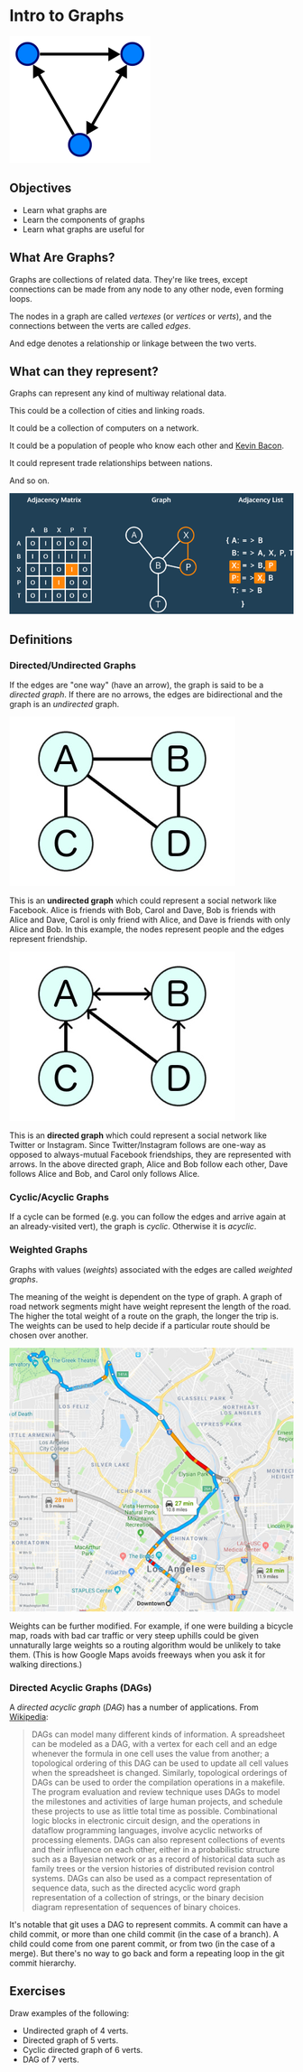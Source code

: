 # Intro to Graphs

![Directed Graph](img/graph.png)

## Objectives

- Learn what graphs are
- Learn the components of graphs
- Learn what graphs are useful for

## What Are Graphs?

Graphs are collections of related data. They're like trees, except connections can be made from any node to any other node, even forming loops.

The nodes in a graph are called _vertexes_ (or _vertices_ or _verts_), and the connections between the verts are called _edges_.

And edge denotes a relationship or linkage between the two verts.

## What can they represent?

Graphs can represent any kind of multiway relational data.

This could be a collection of cities and linking roads.

It could be a collection of computers on a network.

It could be a population of people who know each other and [Kevin Bacon](https://en.wikipedia.org/wiki/Six_Degrees_of_Kevin_Bacon).

It could represent trade relationships between nations.

And so on.

![Different ways to represent a graph](img/representations.PNG)

## Definitions

### Directed/Undirected Graphs

If the edges are "one way" (have an arrow), the graph is said to be a _directed graph_. If there are no arrows, the edges are bidirectional and the graph is an _undirected_ graph.

![Undirected Graph](img/social_graph_undirected.jpg)

This is an **undirected graph** which could represent a social network like Facebook. Alice is friends with Bob, Carol and Dave, Bob is friends with Alice and Dave, Carol is only friend with Alice, and Dave is friends with only Alice and Bob. In this example, the nodes represent people and the edges represent friendship.

![Directed Graph](img/social_graph_directed.jpg)

This is an **directed graph** which could represent a social network like Twitter or Instagram. Since Twitter/Instagram follows are one-way as opposed to always-mutual Facebook friendships, they are represented with arrows. In the above directed graph, Alice and Bob follow each other, Dave follows Alice and Bob, and Carol only follows Alice.

### Cyclic/Acyclic Graphs

If a cycle can be formed (e.g. you can follow the edges and arrive again at an already-visited vert), the graph is _cyclic_. Otherwise it is _acyclic_.

### Weighted Graphs

Graphs with values (_weights_) associated with the edges are called _weighted graphs_.

The meaning of the weight is dependent on the type of graph. A graph of road network segments might have weight represent the length of the road. The higher the total weight of a route on the graph, the longer the trip is. The weights can be used to help decide if a particular route should be chosen over another.

![Directed Graph](img/GoogleMaps.jpg)

Weights can be further modified. For example, if one were building a bicycle map, roads with bad car traffic or very steep uphills could be given unnaturally large weights so a routing algorithm would be unlikely to take them. (This is how Google Maps avoids freeways when you ask it for walking directions.)

### Directed Acyclic Graphs (DAGs)

A _directed acyclic graph_ (_DAG_) has a number of applications. From [Wikipedia](https://en.wikipedia.org/wiki/Directed_acyclic_graph):

> DAGs can model many different kinds of information. A spreadsheet can be modeled as a DAG, with a vertex for each cell and an edge whenever the formula in one cell uses the value from another; a topological ordering of this DAG can be used to update all cell values when the spreadsheet is changed. Similarly, topological orderings of DAGs can be used to order the compilation operations in a makefile. The program evaluation and review technique uses DAGs to model the milestones and activities of large human projects, and schedule these projects to use as little total time as possible. Combinational logic blocks in electronic circuit design, and the operations in dataflow programming languages, involve acyclic networks of processing elements. DAGs can also represent collections of events and their influence on each other, either in a probabilistic structure such as a Bayesian network or as a record of historical data such as family trees or the version histories of distributed revision control systems. DAGs can also be used as a compact representation of sequence data, such as the directed acyclic word graph representation of a collection of strings, or the binary decision diagram representation of sequences of binary choices.

It's notable that git uses a DAG to represent commits. A commit can have a child commit, or more than one child commit (in the case of a branch). A child could come from one parent commit, or from two (in the case of a merge). But there's no way to go back and form a repeating loop in the git commit hierarchy.

## Exercises

Draw examples of the following:

- Undirected graph of 4 verts.
- Directed graph of 5 verts.
- Cyclic directed graph of 6 verts.
- DAG of 7 verts.
